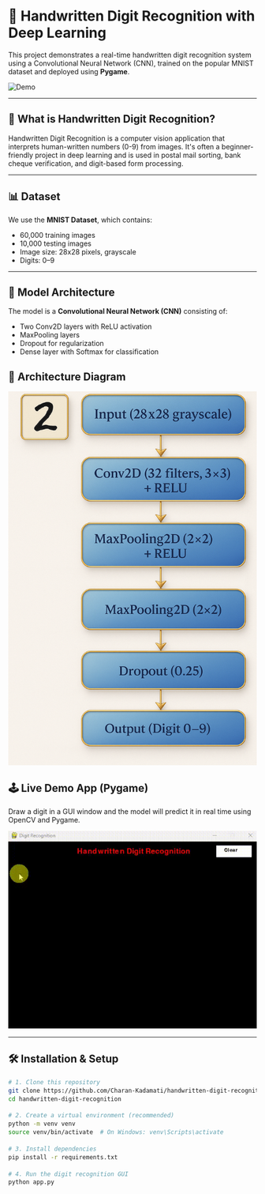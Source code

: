 # 🧠 Handwritten Digit Recognition with Deep Learning

This project demonstrates a real-time handwritten digit recognition system using a Convolutional Neural Network (CNN), trained on the popular MNIST dataset and deployed using **Pygame**.

![Demo](https://github.com/Charan-Kadamati/handwritten-digit-recognition/assets/demo.gif) <!-- Optional -->

---

## 📌 What is Handwritten Digit Recognition?

Handwritten Digit Recognition is a computer vision application that interprets human-written numbers (0-9) from images. It's often a beginner-friendly project in deep learning and is used in postal mail sorting, bank cheque verification, and digit-based form processing.

---

## 📊 Dataset

We use the **MNIST Dataset**, which contains:
- 60,000 training images
- 10,000 testing images
- Image size: 28x28 pixels, grayscale
- Digits: 0–9

---

## 🧠 Model Architecture

The model is a **Convolutional Neural Network (CNN)** consisting of:
- Two Conv2D layers with ReLU activation
- MaxPooling layers
- Dropout for regularization
- Dense layer with Softmax for classification



## 🧠 Architecture Diagram

![Architecture Diagram](architecture_diagram.png)




## 🕹️ Live Demo App (Pygame)

Draw a digit in a GUI window and the model will predict it in real time using OpenCV and Pygame.

![Demo Output](Output.gif)


---

## 🛠️ Installation & Setup

```bash
# 1. Clone this repository
git clone https://github.com/Charan-Kadamati/handwritten-digit-recognition.git
cd handwritten-digit-recognition

# 2. Create a virtual environment (recommended)
python -m venv venv
source venv/bin/activate  # On Windows: venv\Scripts\activate

# 3. Install dependencies
pip install -r requirements.txt

# 4. Run the digit recognition GUI
python app.py
